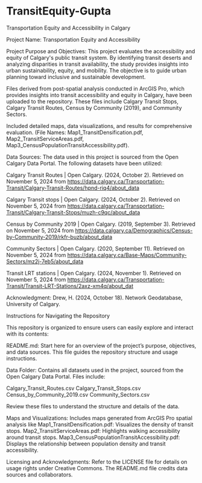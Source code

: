 # TransitEquity-Gupta
 Transportation Equity and Accessibility in Calgary

Project Name: Transportation Equity and Accessibility

Project Purpose and Objectives:
This project evaluates the accessibility and equity of Calgary's public transit system. By identifying transit deserts and analyzing disparities in transit availability, the study provides insights into urban sustainability, equity, and mobility. The objective is to guide urban planning toward inclusive and sustainable development.

Files derived from post-spatial analysis conducted in ArcGIS Pro, which provides insights into transit accessibility and equity in Calgary, have been uploaded to the repository. These files include Calgary Transit Stops, Calgary Transit Routes, Census by Community (2019), and Community Sectors.

Included detailed maps, data visualizations, and results for comprehensive evaluation. (File Names: Map1_TransitDensification.pdf, Map2_TransitServiceAreas.pdf, Map3_CensusPopulationTransitAccessibility.pdf).

Data Sources: The data used in this project is sourced from the Open Calgary Data Portal. The following datasets have been utilized:

Calgary Transit Routes | Open Calgary. (2024, October 2). Retrieved on November 5, 2024 from https://data.calgary.ca/Transportation-Transit/Calgary-Transit-Routes/hpnd-riq4/about_data

Calgary Transit stops | Open Calgary. (2024, October 2). Retrieved on November 5, 2024 from https://data.calgary.ca/Transportation-Transit/Calgary-Transit-Stops/muzh-c9qc/about_data

Census by Community 2019 | Open Calgary. (2019, September 3). Retrieved on November 5, 2024 from https://data.calgary.ca/Demographics/Census-by-Community-2019/rkfr-buzb/about_data

Community Sectors | Open Calgary. (2020, September 11). Retrieved on November 5, 2024 from https://data.calgary.ca/Base-Maps/Community-Sectors/mz2j-7eb5/about_data

Transit LRT stations | Open Calgary. (2024, November 1). Retrieved on November 5, 2024 from https://data.calgary.ca/Transportation-Transit/Transit-LRT-Stations/2axz-xm4q/about_dat

Acknowledgment: Drew, H. (2024, October 18). Network Geodatabase, University of Calgary.



Instructions for Navigating the Repository

This repository is organized to ensure users can easily explore and interact with its contents:

README.md: Start here for an overview of the project’s purpose, objectives, and data sources. This file guides the repository structure and usage instructions.

Data Folder: Contains all datasets used in the project, sourced from the Open Calgary Data Portal. Files include:

Calgary_Transit_Routes.csv
Calgary_Transit_Stops.csv
Census_by_Community_2019.csv
Community_Sectors.csv

Review these files to understand the structure and details of the data.

Maps and Visualizations: Includes maps generated from ArcGIS Pro spatial analysis like 
Map1_TransitDensification.pdf: Visualizes the density of transit stops.
Map2_TransitServiceAreas.pdf: Highlights walking accessibility around transit stops.
Map3_CensusPopulationTransitAccessibility.pdf: Displays the relationship between population density and transit accessibility.

Licensing and Acknowledgments: Refer to the LICENSE file for details on usage rights under Creative Commons.
The README.md file credits data sources and collaborators.

